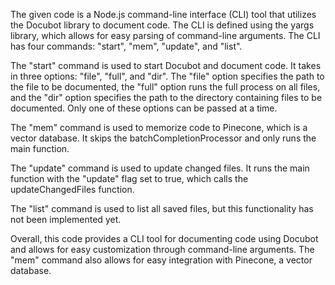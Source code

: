 The given code is a Node.js command-line interface (CLI) tool that utilizes the Docubot library to document code. The CLI is defined using the yargs library, which allows for easy parsing of command-line arguments. The CLI has four commands: "start", "mem", "update", and "list". 

The "start" command is used to start Docubot and document code. It takes in three options: "file", "full", and "dir". The "file" option specifies the path to the file to be documented, the "full" option runs the full process on all files, and the "dir" option specifies the path to the directory containing files to be documented. Only one of these options can be passed at a time. 

The "mem" command is used to memorize code to Pinecone, which is a vector database. It skips the batchCompletionProcessor and only runs the main function. 

The "update" command is used to update changed files. It runs the main function with the "update" flag set to true, which calls the updateChangedFiles function. 

The "list" command is used to list all saved files, but this functionality has not been implemented yet. 

Overall, this code provides a CLI tool for documenting code using Docubot and allows for easy customization through command-line arguments. The "mem" command also allows for easy integration with Pinecone, a vector database.